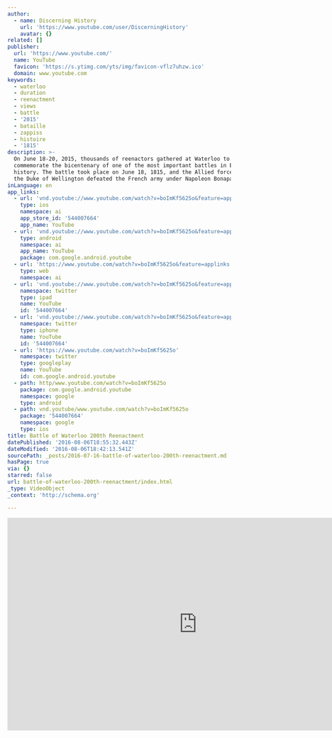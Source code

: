 ```yaml
---
author:
  - name: Discerning History
    url: 'https://www.youtube.com/user/DiscerningHistory'
    avatar: {}
related: []
publisher:
  url: 'https://www.youtube.com/'
  name: YouTube
  favicon: 'https://s.ytimg.com/yts/img/favicon-vflz7uhzw.ico'
  domain: www.youtube.com
keywords:
  - waterloo
  - duration
  - reenactment
  - views
  - battle
  - '2015'
  - bataille
  - zappiss
  - histoire
  - '1815'
description: >-
  On June 18-20, 2015, thousands of reenactors gathered at Waterloo to
  commemorate the bicentenary of one of the most important battles in European
  history. The battle took place on June 18, 1815, and the Allied forces under
  the Duke of Wellington defeated the French army under Napoleon Bonaparte.
inLanguage: en
app_links:
  - url: 'vnd.youtube://www.youtube.com/watch?v=boImKf5625o&feature=applinks'
    type: ios
    namespace: ai
    app_store_id: '544007664'
    app_name: YouTube
  - url: 'vnd.youtube://www.youtube.com/watch?v=boImKf5625o&feature=applinks'
    type: android
    namespace: ai
    app_name: YouTube
    package: com.google.android.youtube
  - url: 'https://www.youtube.com/watch?v=boImKf5625o&feature=applinks'
    type: web
    namespace: ai
  - url: 'vnd.youtube://www.youtube.com/watch?v=boImKf5625o&feature=applinks'
    namespace: twitter
    type: ipad
    name: YouTube
    id: '544007664'
  - url: 'vnd.youtube://www.youtube.com/watch?v=boImKf5625o&feature=applinks'
    namespace: twitter
    type: iphone
    name: YouTube
    id: '544007664'
  - url: 'https://www.youtube.com/watch?v=boImKf5625o'
    namespace: twitter
    type: googleplay
    name: YouTube
    id: com.google.android.youtube
  - path: http/www.youtube.com/watch?v=boImKf5625o
    package: com.google.android.youtube
    namespace: google
    type: android
  - path: vnd.youtube/www.youtube.com/watch?v=boImKf5625o
    package: '544007664'
    namespace: google
    type: ios
title: Battle of Waterloo 200th Reenactment
datePublished: '2016-08-06T18:55:32.443Z'
dateModified: '2016-08-06T18:42:13.541Z'
sourcePath: _posts/2016-07-16-battle-of-waterloo-200th-reenactment.md
hasPage: true
via: {}
starred: false
url: battle-of-waterloo-200th-reenactment/index.html
_type: VideoObject
_context: 'http://schema.org'

---
```

<iframe src="https://cdn.embedly.com/widgets/media.html?src=https%3A%2F%2Fwww.youtube.com%2Fembed%2FboImKf5625o%3Ffeature%3Doembed&amp;url=http%3A%2F%2Fwww.youtube.com%2Fwatch%3Fv%3DboImKf5625o&amp;image=https%3A%2F%2Fi.ytimg.com%2Fvi%2FboImKf5625o%2Fhqdefault.jpg&amp;key=b7d04c9b404c499eba89ee7072e1c4f7&amp;type=text%2Fhtml&amp;schema=youtube" width="854" height="480" scrolling="no" frameborder="0" allowfullscreen="" style=""></iframe>